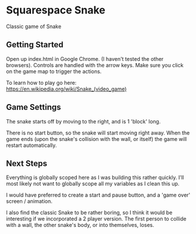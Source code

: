 # Squarespace Snake

Classic game of Snake

## Getting Started

Open up index.html in Google Chrome. (I haven't tested the other browsers). Controls are handled with the arrow keys. Make sure you click on the game map to trigger the actions. 

To learn how to play go here: https://en.wikipedia.org/wiki/Snake_(video_game)

## Game Settings

The snake starts off by moving to the right, and is 1 'block' long. 

There is no start button, so the snake will start moving right away. When the game ends (upon the snake's collision with the wall, or itself) the game will restart automatically. 


## Next Steps

Everything is globally scoped here as I was building this rather quickly. I'll most likely not want to globally scope all my variables as I clean this up.

I would have preferred to create a start and pause button, and a 'game over' screen / animation. 

I also find the classic Snake to be rather boring, so I think it would be interesting if we incorporated a 2 player version. The first person to collide with a wall, the other snake's body, or into themselves, loses. 

